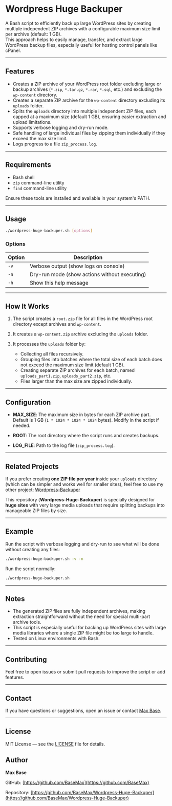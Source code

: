# Wordpress Huge Backuper

A Bash script to efficiently back up large WordPress sites by creating multiple independent ZIP archives with a configurable maximum size limit per archive (default: 1 GB).  
This approach helps to easily manage, transfer, and extract large WordPress backup files, especially useful for hosting control panels like cPanel.

---

## Features

- Creates a ZIP archive of your WordPress root folder excluding large or backup archives (`*.zip`, `*.tar.gz`, `*.rar`, `*.sql`, etc.) and excluding the `wp-content` directory.
- Creates a separate ZIP archive for the `wp-content` directory excluding its `uploads` folder.
- Splits the `uploads` directory into multiple independent ZIP files, each capped at a maximum size (default 1 GB), ensuring easier extraction and upload limitations.
- Supports verbose logging and dry-run mode.
- Safe handling of large individual files by zipping them individually if they exceed the max size limit.
- Logs progress to a file `zip_process.log`.

---

## Requirements

- Bash shell
- `zip` command-line utility
- `find` command-line utility

Ensure these tools are installed and available in your system's PATH.

---

## Usage

```bash
./wordpress-huge-backuper.sh [options]
````

### Options

| Option | Description                                   |
| ------ | --------------------------------------------- |
| `-v`   | Verbose output (show logs on console)         |
| `-n`   | Dry-run mode (show actions without executing) |
| `-h`   | Show this help message                        |

---

## How It Works

1. The script creates a `root.zip` file for all files in the WordPress root directory except archives and `wp-content`.
2. It creates a `wp-content.zip` archive excluding the `uploads` folder.
3. It processes the `uploads` folder by:

   * Collecting all files recursively.
   * Grouping files into batches where the total size of each batch does not exceed the maximum size limit (default 1 GB).
   * Creating separate ZIP archives for each batch, named `uploads_part1.zip`, `uploads_part2.zip`, etc.
   * Files larger than the max size are zipped individually.

---

## Configuration

* **MAX\_SIZE**: The maximum size in bytes for each ZIP archive part.
  Default is 1 GB (`1 * 1024 * 1024 * 1024` bytes). Modify in the script if needed.

* **ROOT**: The root directory where the script runs and creates backups.

* **LOG\_FILE**: Path to the log file (`zip_process.log`).

---

## Related Projects

If you prefer creating **one ZIP file per year** inside your `uploads` directory (which can be simpler and works well for smaller sites), feel free to use my other project:
[Wordpress-Backuper](https://github.com/BaseMax/wordpress-backuper)

This repository (**Wordpress-Huge-Backuper**) is specially designed for **huge sites** with very large media uploads that require splitting backups into manageable ZIP files by size.

---

## Example

Run the script with verbose logging and dry-run to see what will be done without creating any files:

```bash
./wordpress-huge-backuper.sh -v -n
```

Run the script normally:

```bash
./wordpress-huge-backuper.sh
```

---

## Notes

* The generated ZIP files are fully independent archives, making extraction straightforward without the need for special multi-part archive tools.
* This script is especially useful for backing up WordPress sites with large media libraries where a single ZIP file might be too large to handle.
* Tested on Linux environments with Bash.

---

## Contributing

Feel free to open issues or submit pull requests to improve the script or add features.

---

## Contact

If you have questions or suggestions, open an issue or contact [Max Base](https://github.com/BaseMax).

---

## License

MIT License — see the [LICENSE](LICENSE) file for details.

## Author

**Max Base**  

GitHub: [https://github.com/BaseMax](https://github.com/BaseMax)  

Repository: [https://github.com/BaseMax/Wordpress-Huge-Backuper](https://github.com/BaseMax/Wordpress-Huge-Backuper)
